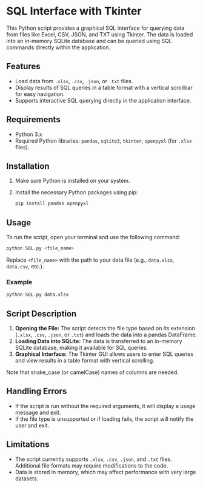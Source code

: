 # SQL Interface with Tkinter

This Python script provides a graphical SQL interface for querying data from files like Excel, CSV, JSON, and TXT using Tkinter. The data is loaded into an in-memory SQLite database and can be queried using SQL commands directly within the application.

## Features

- Load data from `.xlsx`, `.csv`, `.json`, or `.txt` files.
- Display results of SQL queries in a table format with a vertical scrollbar for easy navigation.
- Supports interactive SQL querying directly in the application interface.

## Requirements

- Python 3.x
- Required Python libraries: `pandas`, `sqlite3`, `tkinter`, `openpyxl` (for `.xlsx` files).

## Installation

1. Make sure Python is installed on your system.
2. Install the necessary Python packages using pip:

   ```bash
   pip install pandas openpyxl
   ```

## Usage

To run the script, open your terminal and use the following command:

```bash
python SQL.py <file_name>
```

Replace `<file_name>` with the path to your data file (e.g., `data.xlsx`, `data.csv`, etc.).

### Example

```bash
python SQL.py data.xlsx
```

## Script Description

1. **Opening the File:** The script detects the file type based on its extension (`.xlsx`, `.csv`, `.json`, or `.txt`) and loads the data into a pandas DataFrame.
2. **Loading Data into SQLite:** The data is transferred to an in-memory SQLite database, making it available for SQL queries.
3. **Graphical Interface:** The Tkinter GUI allows users to enter SQL queries and view results in a table format with vertical scrolling.

Note that snake_case (or camelCase) names of columns are needed.  

## Handling Errors

- If the script is run without the required arguments, it will display a usage message and exit.
- If the file type is unsupported or if loading fails, the script will notify the user and exit.

## Limitations

- The script currently supports `.xlsx`, `.csv`, `.json`, and `.txt` files. Additional file formats may require modifications to the code.
- Data is stored in memory, which may affect performance with very large datasets.
